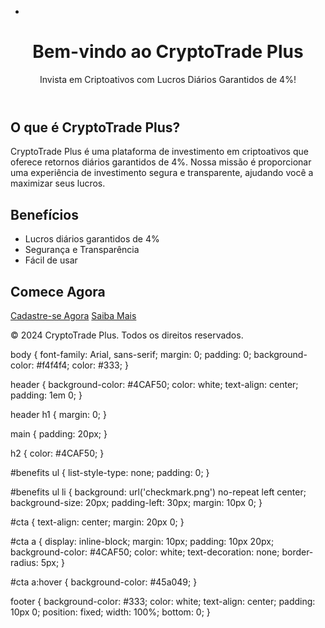 - <!DOCTYPE html>
<html lang="en">
<head>
    <meta charset="UTF-8">
    <meta name="viewport" content="width=device-width, initial-scale=1.0">
    <title>CryptoTrade Plus</title>
    <link rel="stylesheet" href="styles.css">
</head>
<body>
    <header>
        <h1>Bem-vindo ao CryptoTrade Plus</h1>
        <p>Invista em Criptoativos com Lucros Diários Garantidos de 4%!</p>
    </header>
    <main>
        <section id="introduction">
            <h2>O que é CryptoTrade Plus?</h2>
            <p>CryptoTrade Plus é uma plataforma de investimento em criptoativos que oferece retornos diários garantidos de 4%. Nossa missão é proporcionar uma experiência de investimento segura e transparente, ajudando você a maximizar seus lucros.</p>
        </section>
        <section id="benefits">
            <h2>Benefícios</h2>
            <ul>
                <li>Lucros diários garantidos de 4%</li>
                <li>Segurança e Transparência</li>
                <li>Fácil de usar</li>
            </ul>
        </section>
        <section id="cta">
            <h2>Comece Agora</h2>
            <a href="#">Cadastre-se Agora</a>
            <a href="#">Saiba Mais</a>
        </section>
    </main>
    <footer>
        <p>© 2024 CryptoTrade Plus. Todos os direitos reservados.</p>
    </footer>
</body>
</html>
body {
    font-family: Arial, sans-serif;
    margin: 0;
    padding: 0;
    background-color: #f4f4f4;
    color: #333;
}

header {
    background-color: #4CAF50;
    color: white;
    text-align: center;
    padding: 1em 0;
}

header h1 {
    margin: 0;
}

main {
    padding: 20px;
}

h2 {
    color: #4CAF50;
}

#benefits ul {
    list-style-type: none;
    padding: 0;
}

#benefits ul li {
    background: url('checkmark.png') no-repeat left center;
    background-size: 20px;
    padding-left: 30px;
    margin: 10px 0;
}

#cta {
    text-align: center;
    margin: 20px 0;
}

#cta a {
    display: inline-block;
    margin: 10px;
    padding: 10px 20px;
    background-color: #4CAF50;
    color: white;
    text-decoration: none;
    border-radius: 5px;
}

#cta a:hover {
    background-color: #45a049;
}

footer {
    background-color: #333;
    color: white;
    text-align: center;
    padding: 10px 0;
    position: fixed;
    width: 100%;
    bottom: 0;
}

